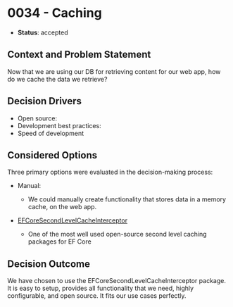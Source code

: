 # 0034 - Caching

* **Status**: accepted

## Context and Problem Statement

Now that we are using our DB for retrieving content for our web app, how do we cache the data we retrieve?

## Decision Drivers

- Open source:
- Development best practices:
- Speed of development

## Considered Options

Three primary options were evaluated in the decision-making process:

- Manual:
  - We could manually create functionality that stores data in a memory cache, on the web app.

- [EFCoreSecondLevelCacheInterceptor](https://github.com/VahidN/EFCoreSecondLevelCacheInterceptor)
  - One of the most well used open-source second level caching packages for EF Core


## Decision Outcome

We have chosen to use the EFCoreSecondLevelCacheInterceptor package. It is easy to setup, provides all functionality that we need, highly configurable, and open source. It fits our use cases perfectly.
